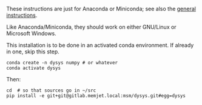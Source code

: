 These instructions are just for Anaconda or Miniconda; see also the [general
instructions](./README.md).

Like Anaconda/Miniconda, they should work on either GNU/Linux or Microsoft Windows.

This installation is to be done in an activated conda environment.  If already in one, skip this step.

```shell
conda create -n dysys numpy # or whatever
conda activate dysys
```

Then:

```shell
cd  # so that sources go in ~/src
pip install -e git+git@gitlab.memjet.local:msm/dysys.git#egg=dysys
```
